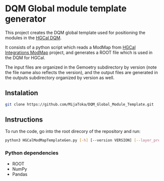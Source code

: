 # DQM Global module template generator

This project creates the DQM global template used for positioning the modules in the [HGCal DQM](https://gitlab.cern.ch/hgcal-dpg/hgcal-comm).

It consists of a python script which reads a ModMap from [HGCal Integrations ModMap](https://gitlab.cern.ch/hgcal-integration/hgcal_modmap.git) project, and generates a ROOT file which is used in the DQM for HGCal.

The input files are organized in the Gemoetry subdirectory by version (note the file name also reflects the version), and the output files are generated in the outputs subdirectory organized by version as well. 

## Instalation
```bash
git clone https://github.com/MijaToka/DQM_Global_Module_Template.git
```
## Instructions
To run the code, go into the root direcory of the repository and run:
```bash
python3 HGCalModMapTemplateGen.py [-h] [--version VERSION] [--layer_preview]
```
### Python dependencies
- ROOT
- NumPy
- Pandas
